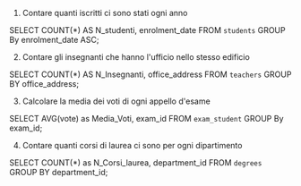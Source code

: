 1. Contare quanti iscritti ci sono stati ogni anno

SELECT COUNT(*) AS N_studenti, enrolment_date FROM `students` GROUP By enrolment_date ASC;

2. Contare gli insegnanti che hanno l'ufficio nello stesso edificio

SELECT COUNT(*) AS N_Insegnanti, office_address FROM `teachers` GROUP BY office_address;

3. Calcolare la media dei voti di ogni appello d'esame

SELECT AVG(vote) as Media_Voti, exam_id FROM `exam_student` GROUP By exam_id;

4. Contare quanti corsi di laurea ci sono per ogni dipartimento

SELECT COUNT(*) as N_Corsi_laurea, department_id FROM `degrees` GROUP BY department_id;

